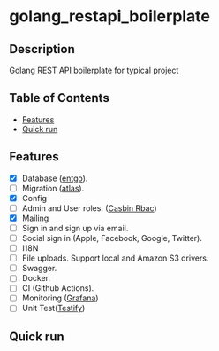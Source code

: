 # golang_restapi_boilerplate

## Description

Golang REST API boilerplate for typical project

## Table of Contents

-   [Features](#features)
-   [Quick run](#quick-run)

## Features

-   [x] Database ([entgo](https://github.com/ent/ent)).
-   [ ] Migration ([atlas](https://github.com/ariga/atlas)).
-   [x] Config
-   [ ] Admin and User roles. ([Casbin Rbac](https://github.com/casbin/casbin))
-   [x] Mailing
-   [ ] Sign in and sign up via email.
-   [ ] Social sign in (Apple, Facebook, Google, Twitter).
-   [ ] I18N
-   [ ] File uploads. Support local and Amazon S3 drivers.
-   [ ] Swagger.
-   [ ] Docker.
-   [ ] CI (Github Actions).
-   [ ] Monitoring ([Grafana](https://grafana.com/docs/loki/latest/api/))
-   [ ] Unit Test([Testify](https://github.com/stretchr/testify))

## Quick run
